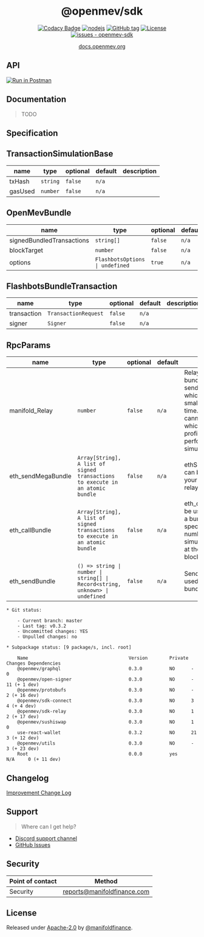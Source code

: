 <span align="center">

# @openmev/sdk

[![Codacy Badge](https://app.codacy.com/project/badge/Grade/c4566fcdc50a49eba6e07264443bd5c0)](https://www.codacy.com/gh/manifoldfinance/openmev-sdk/dashboard?utm_source=github.com&utm_medium=referral&utm_content=manifoldfinance/openmev-sdk&utm_campaign=Badge_Grade)
[![nodejs](https://github.com/manifoldfinance/openmev-sdk/workflows/nodejs/badge.svg)](https://github.com/manifoldfinance/openmev-sdk/actions?query=workflow:"nodejs")
[![GitHub tag](https://img.shields.io/github/tag/manifoldfinance/openmev-sdk?include_prereleases=&sort=semver)](https://github.com/manifoldfinance/openmev-sdk/releases/)
[![License](https://img.shields.io/badge/spdx-apache--2.0-informational)](#license)
[![issues - openmev-sdk](https://img.shields.io/github/issues/manifoldfinance/openmev-sdk)](https://github.com/manifoldfinance/openmev-sdk/issues)

[docs.openmev.org](https://docs.openmev.org)

</span>

## API

[![Run in Postman](https://run.pstmn.io/button.svg)](https://god.gw.postman.com/run-collection/14127676-2218bc61-1b7e-41af-824c-287c283f3548?action=collection%2Ffork&collection-url=entityId%3D14127676-2218bc61-1b7e-41af-824c-287c283f3548%26entityType%3Dcollection%26workspaceId%3D8cb582a0-5269-4437-bc39-67110c80bd4b)

## Documentation

> TODO

## Specification

## TransactionSimulationBase

| name    | type     | optional | default | description |
| ------- | -------- | -------- | ------- | ----------- |
| txHash  | `string` | `false`  | `n/a`   |             |
| gasUsed | `number` | `false`  | `n/a`   |             |

## OpenMevBundle

| name                      | type                            | optional | default | description |
| ------------------------- | ------------------------------- | -------- | ------- | ----------- |
| signedBundledTransactions | `string[]`                      | `false`  | `n/a`   |             |
| blockTarget               | `number`                        | `false`  | `n/a`   |             |
| options                   | `FlashbotsOptions \| undefined` | `true`   | `n/a`   |             |

## FlashbotsBundleTransaction

| name        | type                 | optional | default | description |
| ----------- | -------------------- | -------- | ------- | ----------- |
| transaction | `TransactionRequest` | `false`  | `n/a`   |             |
| signer      | `Signer`             | `false`  | `n/a`   |             |

## RpcParams

| name               | type                                                                          | optional | default | description                                                                                                                                                                           |
| ------------------ | ----------------------------------------------------------------------------- | -------- | ------- | ------------------------------------------------------------------------------------------------------------------------------------------------------------------------------------- |
| manifold_Relay     | `number`                                                                      | `false`  | `n/a`   | Relay simulates bundles before sending to miners which can take a small amount of time. The relay cannot determine which bundles are profitable without performing a full simulation. |
| eth_sendMegaBundle | `Array[String], A list of signed transactions to execute in an atomic bundle` | `false`  | `n/a`   | ethSendMegaBundle can be used to send your bundles to the relay.                                                                                                                      |
| eth_callBundle     | `Array[String], A list of signed transactions to execute in an atomic bundle` | `false`  | `n/a`   | eth_callBundle can be used to simulate a bundle against a specific block number, including simulating a bundle at the top of the next block.                                          |
| eth_sendBundle     | `() => string \| number \| string[] \| Record<string, unknown> \| undefined`  | `false`  | `n/a`   | SendBundle can be used to send your bundles to the relay.                                                                                                                             |

```
* Git status:

    - Current branch: master
    - Last tag: v0.3.2
    - Uncommitted changes: YES
    - Unpulled changes: no

* Subpackage status: [9 package/s, incl. root]

    Name                                     Version        Private Changes Dependencies
    @openmev/graphql                         0.3.0          NO      -       0
    @openmev/open-signer                     0.3.0          NO      -       11 (+ 1 dev)
    @openmev/protobufs                       0.3.0          NO      -       2 (+ 16 dev)
    @openmev/sdk-connect                     0.3.0          NO      3       4 (+ 4 dev)
    @openmev/sdk-relay                       0.3.0          NO      1       2 (+ 17 dev)
    @openmev/sushiswap                       0.3.0          NO      1       0
    use-react-wallet                         0.3.2          NO      21      3 (+ 12 dev)
    @openmev/utils                           0.3.0          NO      -       3 (+ 23 dev)
    Root                                     0.0.0          yes     N/A     0 (+ 11 dev)

```

## Changelog

[Improvement Change Log](CHANGELOG.md)

## Support

> Where can I get help?

- [Discord support channel](https://openmev.page.link/support-chat)
- [GitHub Issues](https://openmev.page.link/support)

## Security

| Point of contact | Method                      |
| ---------------- | --------------------------- |
| Security         | reports@manifoldfinance.com |

## License

Released under [Apache-2.0](/LICENSE) by
[@manifoldfinance](https://github.com/manifoldfinance).

<!-- Additional information for licenses should be in the SPDX- format -->

